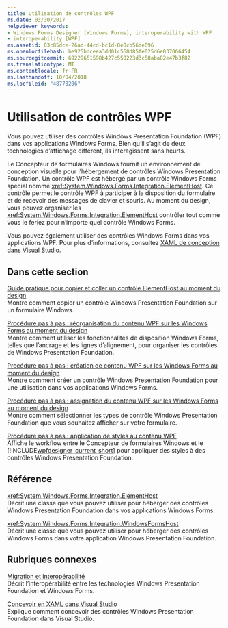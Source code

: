 ```yaml
---
title: Utilisation de contrôles WPF
ms.date: 03/30/2017
helpviewer_keywords:
- Windows Forms Designer [Windows Forms], interoperability with WPF
- interoperability [WPF]
ms.assetid: 03c85dce-26ad-44cd-bc1d-8e0cb56de096
ms.openlocfilehash: be925bdceea3dd01c568d85fe025d6e037066454
ms.sourcegitcommit: 69229651598b427c550223d3c58aba82e47b3f82
ms.translationtype: MT
ms.contentlocale: fr-FR
ms.lasthandoff: 10/04/2018
ms.locfileid: "48778206"
---
```

# <a name="using-wpf-controls"></a>Utilisation de contrôles WPF
Vous pouvez utiliser des contrôles Windows Presentation Foundation (WPF) dans vos applications Windows Forms. Bien qu’il s’agit de deux technologies d’affichage différent, ils interagissent sans heurts.  
  
 Le Concepteur de formulaires Windows fournit un environnement de conception visuelle pour l’hébergement de contrôles Windows Presentation Foundation. Un contrôle WPF est hébergé par un contrôle Windows Forms spécial nommé <xref:System.Windows.Forms.Integration.ElementHost>. Ce contrôle permet le contrôle WPF à participer à la disposition du formulaire et de recevoir des messages de clavier et souris. Au moment du design, vous pouvez organiser les <xref:System.Windows.Forms.Integration.ElementHost> contrôler tout comme vous le feriez pour n’importe quel contrôle Windows Forms.  
  
 Vous pouvez également utiliser des contrôles Windows Forms dans vos applications WPF. Pour plus d’informations, consultez [XAML de conception dans Visual Studio](/visualstudio/designers/designing-xaml-in-visual-studio).  
  
## <a name="in-this-section"></a>Dans cette section  
 [Guide pratique pour copier et coller un contrôle ElementHost au moment du design](../../../../docs/framework/winforms/advanced/how-to-copy-and-paste-an-elementhost-control-at-design-time.md)  
 Montre comment copier un contrôle Windows Presentation Foundation sur un formulaire Windows.  
  
 [Procédure pas à pas : réorganisation du contenu WPF sur les Windows Forms au moment du design](../../../../docs/framework/winforms/advanced/walkthrough-arranging-wpf-content-on-windows-forms-at-design-time.md)  
 Montre comment utiliser les fonctionnalités de disposition Windows Forms, telles que l’ancrage et les lignes d’alignement, pour organiser les contrôles de Windows Presentation Foundation.
  
 [Procédure pas à pas : création de contenu WPF sur les Windows Forms au moment du design](../../../../docs/framework/winforms/advanced/walkthrough-creating-new-wpf-content-on-windows-forms-at-design-time.md)  
 Montre comment créer un contrôle Windows Presentation Foundation pour une utilisation dans vos applications Windows Forms.
  
 [Procédure pas à pas : assignation du contenu WPF sur les Windows Forms au moment du design](../../../../docs/framework/winforms/advanced/walkthrough-assigning-wpf-content-on-windows-forms-at-design-time.md)  
 Montre comment sélectionner les types de contrôle Windows Presentation Foundation que vous souhaitez afficher sur votre formulaire.  
  
 [Procédure pas à pas : application de styles au contenu WPF](../../../../docs/framework/winforms/advanced/walkthrough-styling-wpf-content.md)  
 Affiche le workflow entre le Concepteur de formulaires Windows et le [!INCLUDE[wpfdesigner_current_short](../../../../includes/wpfdesigner-current-short-md.md)] pour appliquer des styles à des contrôles Windows Presentation Foundation.  
  
## <a name="reference"></a>Référence  
 <xref:System.Windows.Forms.Integration.ElementHost>  
 Décrit une classe que vous pouvez utiliser pour héberger des contrôles Windows Presentation Foundation dans vos applications Windows Forms.  
  
 <xref:System.Windows.Forms.Integration.WindowsFormsHost>  
 Décrit une classe que vous pouvez utiliser pour héberger des contrôles Windows Forms dans votre application Windows Presentation Foundation.  
  
## <a name="related-sections"></a>Rubriques connexes  
 [Migration et interopérabilité](../../../../docs/framework/wpf/advanced/migration-and-interoperability.md)  
 Décrit l’interopérabilité entre les technologies Windows Presentation Foundation et Windows Forms.  
  
 [Concevoir en XAML dans Visual Studio](/visualstudio/designers/designing-xaml-in-visual-studio)  
 Explique comment concevoir des contrôles Windows Presentation Foundation dans Visual Studio.
